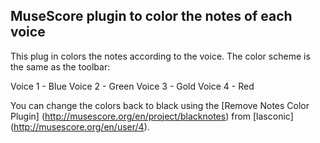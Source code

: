 MuseScore plugin to color the notes of each voice
---

This plug in colors the notes according to the voice.
The color scheme is the same as the toolbar:

Voice 1 - Blue Voice 2 - Green Voice 3 - Gold Voice 4 - Red

You can change the colors back to black using the [Remove Notes Color Plugin]
(http://musescore.org/en/project/blacknotes) from [lasconic]
(http://musescore.org/en/user/4).

